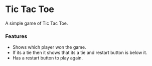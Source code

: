 # Tic Tac Toe
A simple game of Tic Tac Toe.
### Features
+ Shows which player won the game.
+ If its a tie then it shows that its a tie and restart button is below it.
+ Has a restart button to play again.
